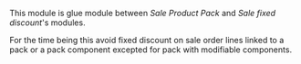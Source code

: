 This module is glue module between *Sale Product Pack* and *Sale fixed
discount*'s modules.

For the time being this avoid fixed discount on sale order lines linked
to a pack or a pack component excepted for pack with modifiable
components.
